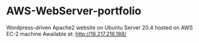 # AWS-WebServer-portfolio
Wordpress-driven Apache2 website on Ubuntu Server 20.4 hosted on AWS EC-2 machine
Awailable at: http://18.217.216.188/
